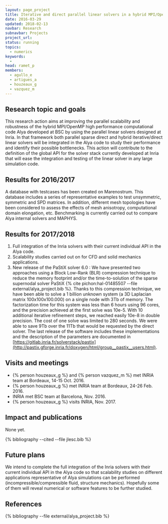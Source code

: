 ```yaml
---
layout: page_project
title: Iterative and direct parallel linear solvers in a hybrid MPI/OpenMP high performance computational engineering simulations
date: 2016-03-29
updated: 2018-02-13
navbar: Research
subnavbar: Projects
project_url:
status: running
topics:
  - numerics
keywords:
  -
head: ramet_p
members:
  - agullo_e
  - artigues_a
  - houzeaux_g
  - vazquez_m
---
```


## Research topic and goals

This research action aims at improving the parallel scalability and robustness of the hybrid MPI/OpenMP high performance computational code Alya developed at BSC by using the parallel linear solvers designed at Inria.
In that framework both parallel sparse direct and hybrid iterative/direct linear solvers will be integrated in the Alya code to study their performance and identify their possible bottlenecks.
This action will contribute to the definition of the global API for the solver stack currently developed at Inria that will ease the integration and testing of the linear solver in any large simulation code.

<!-- ## Results for 2015/2016

This activity has just started in February 2016, preliminary validation experiments have been performed but no scientific results yet. -->

## Results for 2016/2017

A database with testcases has been created on Marenostrum. This database includes a series of representative examples to test unsymmetric, symmetric and SPD matrices. In addition, different mesh topologies have been considered to assess the effects of mesh anisotropy, computational domain elongation, etc. 
Benchmarking is currently carried out to compare Alya internal solvers and MAPHYS.

## Results for 2017/2018

1. Full integration of the Inria solvers with their current individual API in the Alya code.
2. Scalability studies carried out on for CFD and solid mechanics applications.
3. New release of the PaStiX solver 6.0 :
We have presented two approaches using a Block Low-Rank (BLR) compression technique to reduce the memory footprint and/or the time-to-solution of the sparse supernodal solver PaStiX {% cite pichon:hal-01485507 --file external/alya_project.bib %}. Thanks to this compression technique, we have been able to solve a 1 billion unknown system (a 3D Laplacian matrix 100x100x100.000) on a single node with 3Tb of memory. The factorization time for this system was less than 6 hours using 96 cores, and the precision achieved at the first solve was 10e-5. With 10 additional iterative refinement steps, we reached easily 10e-8 in double precision. The cost of one solve was limited to 280 seconds. We were able to save 9Tb over the 11Tb that would be requested by the direct solver. The last release of the software includes these implementations and the description of the parameters are documented in [https://gitlab.inria.fr/solverstack/pastix](http://pastix.gforge.inria.fr/doxygen/html/group__pastix__users.html).

## Visits and meetings

* {% person houzeaux_g %} and {% person vazquez_m %} met INRIA team at Bordeaux, 14-15 Oct. 2016.
* {% person houzeaux_g %} met INRIA team at Bordeaux, 24-26 Feb. 2016. 
* INRIA met BSC team at Barcelona, Nov. 2016. 
* {% person houzeaux_g %} visits INRIA, Nov. 2017.

## Impact and publications

None yet.

<!--

-->

{% bibliography --cited --file jlesc.bib %}


## Future plans
We intend to complete the full integration of the Inria solvers with their current individual API in the Alya code so that scalability studies on different applications representative of Alya simulations can be performed (incompressible/compressible fluid, structure mechanics).
Hopefully some of them will reveal numerical or software features to be further studied.


## References

{% bibliography --file external/alya_project.bib %}
